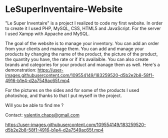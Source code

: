 # LeSuperInventaire-Website
 
 "Le Super Inventaire" is a project I realized to code my first website. In order to create it I used PHP, MySQL, CSS, HTML5 and JavaScript. For the server I used Xampp with Appache and MySQL.

The goal of the website is to manage your inventory. You can add an order from your clients and manage them. You can add and manage your products by changing the name of the product, the picture of the product, the quantity you have, the rate or if it's availaible. You can also create brands and categories for your product and manage them as well. Here's a demonstration: https://user-images.githubusercontent.com/109554149/183259520-d5b2e2b8-58f1-4916-b1e4-d2a7549ac65f.mp4


For the pictures on the sides and for some of the products I used photoshop, and thanks to that I put myself in the project. 

Will you be able to find me ?

Contact: valentin.chaps@gmail.com

https://user-images.githubusercontent.com/109554149/183259520-d5b2e2b8-58f1-4916-b1e4-d2a7549ac65f.mp4

